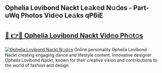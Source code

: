 ## Ophelia Lovibond Nackt Le𝚊k𝚎d N𝚞𝚍es - Part-uWq Photos Vid𝚎o Le𝚊ks qP6iE

# <h2><a href="http://fb5ioz5.evod.top/?m=Ophelia+Lovibond+Nackt">🔗 👉🔴 Ophelia Lovibond Nackt Vid𝚎o Ph𝚘t𝚘s</a></h2>

[![Ophelia Lovibond Nackt N𝚞d𝚎s](https://i.imgur.com/8V9OHl7.gif)](http://fb5ioz5.evod.top/?m=Ophelia+Lovibond+Nackt)
Online personality Ophelia Lovibond Nackt creating engaging dance and lifestyle content. Innovative designer Ophelia Lovibond Nackt, known for their creative vision and contributions to the world of fashion and design. 
